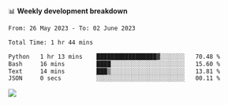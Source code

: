 📊 **Weekly development breakdown**
<!--START_SECTION:waka-->

```txt
From: 26 May 2023 - To: 02 June 2023

Total Time: 1 hr 44 mins

Python   1 hr 13 mins    █████████████████▓░░░░░░░   70.48 %
Bash     16 mins         ████░░░░░░░░░░░░░░░░░░░░░   15.60 %
Text     14 mins         ███▒░░░░░░░░░░░░░░░░░░░░░   13.81 %
JSON     0 secs          ░░░░░░░░░░░░░░░░░░░░░░░░░   00.11 %
```

<!--END_SECTION:waka-->
![](https://komarev.com/ghpvc/?username=callanwu)
